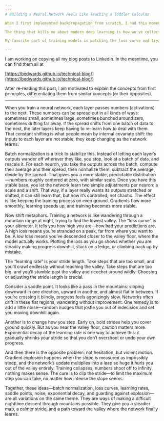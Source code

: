 ```yaml
---
---
# Building a Neural Network Feels Like Teaching a Toddler Calculus

When I first implemented backpropagation from scratch, I had this moment where I realized neural networks are basically just very expensive ways to approximate functions. You're essentially telling the computer "here's a bunch of examples, figure out the pattern" and hoping it doesn't just memorize everything like that one student who could recite the textbook but couldn't solve a single novel problem.

The thing that kills me about modern deep learning is how we've collectively agreed to pretend we understand why batch normalization works. Sure, we have these hand-wavy explanations about internal covariate shift, but really we just know it makes training more stable and we're all too afraid to question it. It's like how medieval blacksmiths knew that quenching steel in urine made better swords - they had theories about spirits and essences, but really they were just accidentally adding nitrogen. We're doing the same thing with neural networks, just with fancier math.

My favorite part of training models is watching the loss curve and trying to diagnose what's going wrong from its shape. That sudden spike at epoch 47? Your learning rate is too high and you just catapulted over a minimum. That plateau that looks like Kansas? You're stuck in a saddle point and need to add some noise. That perfect exponential decay that suddenly explodes? Congratulations, you've encountered the dreaded gradient explosion, and your weights are now NASA's problem because they've achieved escape velocity.

---
```


I am working on copying all my blog posts to LinkedIn. In the meantime, you can find them all at

[https://bedwards.github.io/technical-blog/](https://bedwards.github.io/technical-blog/)

After re-reading this post, I am motivated to explain the concepts from first principles, differentiating them from similar concepts (or their opposites).

---

When you train a neural network, each layer passes numbers (activations) to the next. These numbers can be spread out in all kinds of ways: sometimes small, sometimes large, sometimes bunched around zero, sometimes drifting far away. If the spread shifts from one batch of data to the next, the later layers keep having to re-learn how to deal with them. That constant shifting is what people mean by internal covariate shift: the inputs to each layer are not stable, they keep changing as the network learns.

Batch normalization is a trick to stabilize this. Instead of letting each layer’s outputs wander off wherever they like, you stop, look at a batch of data, and rescale it. For each neuron, you take the outputs across the batch, compute their average and their spread, then normalize them: subtract the average, divide by the spread. That gives you a more stable, predictable distribution—numbers roughly centered at zero, with similar scale. Once you have this stable base, you let the network learn two simple adjustments per neuron: a scale and a shift. That way, if a layer really wants its outputs stretched or shifted, it can still learn that, but now it’s controlled, not chaotic. The effect is like keeping the training process on even ground. Gradients flow more smoothly, learning speeds up, and training becomes more stable.

Now shift metaphors. Training a network is like wandering through a mountain range at night, trying to find the lowest valley. The “loss curve” is your altimeter. It tells you how high you are—how bad your predictions are. A high loss means you’re stranded on a peak, far from where you want to be. A low loss means you’ve descended closer to the valley floor, where the model actually works. Plotting the loss as you go shows whether you are steadily making progress downhill, stuck on a ledge, or climbing back up by mistake.

The “learning rate” is your stride length. Take steps that are too small, and you’ll crawl endlessly without reaching the valley. Take steps that are too big, and you’ll stumble past the valley and ricochet around wildly. Choosing or adjusting the stride length is crucial.

Consider a saddle point. It looks like a pass in the mountains: sloping downward in one direction, upward in another, and almost flat in between. If you’re crossing it blindly, progress feels agonizingly slow. Networks often drift in these flat regions, wandering without improvement. One remedy is to add a little noise—random nudges that jostle you out of indecision and set you moving downhill again.

Another is to change how you step. Early on, bold strides help you cover ground quickly. But as you near the valley floor, caution matters more. Exponential decay of the learning rate is one way to achieve this: it gradually shrinks your stride so that you don’t overshoot or undo your own progress.

And then there is the opposite problem: not hesitation, but violent motion. Gradient explosion happens when the slope is measured as impossibly steep, and the network’s update multiplies into a leap so huge it hurls you out of the valley entirely. Training collapses, numbers shoot off to infinity, nothing makes sense. The cure is to clip the stride—to limit the maximum step you can take, no matter how intense the slope seems.

Together, these ideas—batch normalization, loss curves, learning rates, saddle points, noise, exponential decay, and guarding against explosion—are all variations on the same theme. They are ways of making a difficult nighttime descent through mountains possible. They give you a steadier map, a calmer stride, and a path toward the valley where the network finally learns.